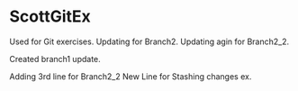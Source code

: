 # ScottGitEx

Used for Git exercises.  Updating for Branch2.  Updating agin for Branch2_2.

Created branch1 update.


Adding 3rd line for Branch2_2
New Line for Stashing changes ex.

